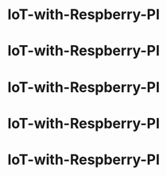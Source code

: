 # IoT-with-Respberry-PI
# IoT-with-Respberry-PI
# IoT-with-Respberry-PI
# IoT-with-Respberry-PI
# IoT-with-Respberry-PI
